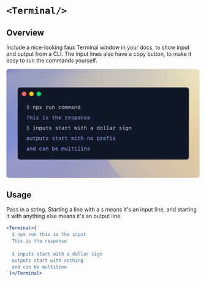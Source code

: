 # `<Terminal/>`

## Overview

Include a nice-looking faux Terminal window in your docs, to show input and output from a CLI. The input lines also have a copy button, to make it easy to run the commands yourself.

![Terminal](terminal.png)

## Usage

Pass in a string. Starting a line with a `$` means it's an input line, and starting it with anything else means it's an output line.

```jsx
<Terminal>{`
  $ npx run this is the input
  This is the response

  $ inputs start with a dollar sign
  outputs start with nothing
  and can be multiline
`}</Terminal>
```
